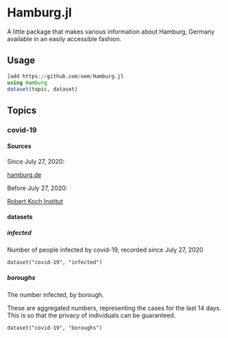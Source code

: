 # Hamburg.jl

A little package that makes various information about Hamburg, Germany available in an easily accessible fashion.

## Usage

```julia
]add https://github.com/oem/Hamburg.jl
using Hamburg
dataset(topic, dataset)
```

## Topics

### covid-19

#### Sources

Since July 27, 2020:

[hamburg.de](https://www.hamburg.de/corona-zahlen)

Before July 27, 2020:

[Robert Koch Institut](https://www.rki.de/DE/Content/InfAZ/N/Neuartiges_Coronavirus/Situationsberichte/Gesamt.html)

#### datasets

##### infected

Number of people infected by covid-19, recorded since July 27, 2020

`dataset("covid-19", "infected")`

##### boroughs

The number infected, by borough.

These are aggregated numbers, representing the cases for the last 14 days. This is so that the privacy of individuals can be guaranteed.

`dataset("covid-19", "boroughs")`
